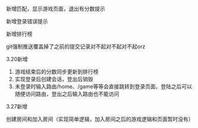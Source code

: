 新增匹配，显示游戏页面，退出有分数提示

新增登录错误提示

新增排行榜

git强制推送覆盖掉了之前的提交记录对不起对不起对不起orz



3.20新增

1. 游戏结束后的分数同步更新到排行榜
2. 实现登录后创建会话，登出后销毁
3. 未登录时输入路由/home、/game等等会直接跳转到登录页面，登陆之后可以随便访问路由，登出之后输入路由也不能访问

3.27新增

创建房间和加入房间（实现简单逻辑，加入房间之后的游戏逻辑和页面暂时没有）
